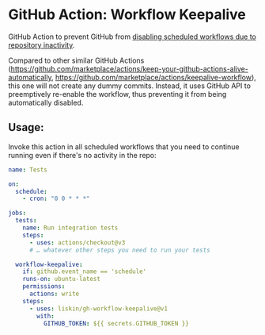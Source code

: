 # GitHub Action: Workflow Keepalive

GitHub Action to prevent GitHub from [disabling scheduled workflows due to
repository inactivity][1].

[1]: https://docs.github.com/en/actions/learn-github-actions/usage-limits-billing-and-administration#disabling-and-enabling-workflows

Compared to other similar GitHub Actions
(<https://github.com/marketplace/actions/keep-your-github-actions-alive-automatically>,
<https://github.com/marketplace/actions/keepalive-workflow>), this one will
not create any dummy commits. Instead, it uses GitHub API to preemptively
re-enable the workflow, thus preventing it from being automatically disabled.

## Usage:

Invoke this action in all scheduled workflows that you need to continue
running even if there's no activity in the repo:

```yaml
name: Tests

on:
  schedule:
    - cron: "0 0 * * *"

jobs:
  tests:
    name: Run integration tests
    steps:
      - uses: actions/checkout@v3
      # … whatever other steps you need to run your tests

  workflow-keepalive:
    if: github.event_name == 'schedule'
    runs-on: ubuntu-latest
    permissions:
      actions: write
    steps:
      - uses: liskin/gh-workflow-keepalive@v1
        with:
          GITHUB_TOKEN: ${{ secrets.GITHUB_TOKEN }}
```
